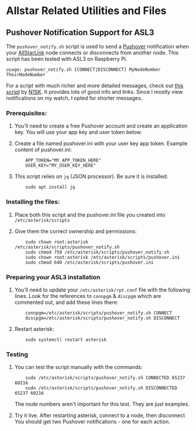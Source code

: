 # Allstar Related Utilities and Files

## Pushover Notification Support for ASL3

The `pushover_notify.sh` script is used to send a [Pushover](https://pushover.net/) notification when your [AllStarLink](https://allstarlink.org/) node  connects or disconnects
from another node. This script has been tested with ASL3 on Raspberry Pi.

```
usage: pushover_notify.sh [CONNECT|DISCONNECT] MyNodeNumber TheirNodeNumber
```

For a script with much richer and more detailed messages, check out [this script](https://github.com/hamassassin/AmateurRadio/tree/main/AllStarLink/Notifications) by [N1SK](https://github.com/hamassassin). It provides lots of good info and links. Since I mostly view notifications on my watch, I opted for shorter messages.

### Prerequisites:

1. You'll need to create a free Pushover account and create an application
   key. You will use your app key and user token below.
2. Create a file named pushover.ini with your user key app token.
   Example content of pushover.ini:
   
   ```
       APP_TOKEN="MY_APP_TOKEN_HERE"
       USER_KEY="MY_USER_KEY_HERE"
   ```
3. This script relies on `jq` (JSON processor). Be sure it is installed:
   ```
       sudo apt install jq
   ```
   
### Installing the files:
1. Place both this script and the pushover.ini file you created into
   `/etc/asterisk/scripts`
2. Give them the correct ownership and permissions:

   ```
       sudo chown root:asterisk /etc/asterisk/scripts/pushover_notify.sh
       sudo chmod 750 /etc/asterisk/scripts/pushover_notify.sh
       sudo chown root:asterisk /etc/asterisk/scripts/pushover.ini
       sudo chmod 640 /etc/asterisk/scripts/pushover.ini
   ```
   
### Preparing your ASL3 installation
1. You'll need to update your `/etc/asterisk/rpt.conf` file with the following
   lines. Look for the references to `connpgm` & `discpgm` which are commented
   out, and add these lines there:
   
   ```
       connpgm=/etc/asterisk/scripts/pushover_notify.sh CONNECT
       discpgm=/etc/asterisk/scripts/pushover_notify.sh DISCONNECT
   ```
   
2. Restart asterisk:
   
   ```
       sudo systemctl restart asterisk
   ```

### Testing
1. You can test the script manually with the commands:

   ```
       sudo /etc/asterisk/scripts/pushover_notify.sh CONNECTED 65237 60216
       sudo /etc/asterisk/scripts/pushover_notify.sh DISCONNECTED 65237 60216
   ```
   The node numbers aren't important for this test. They are just examples.
2. Try it live. After restarting asterisk, connect to a node, then disconnect
   You should get two Pushover notifications - one for each action.
